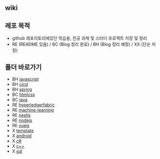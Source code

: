 ## wiki

## 레포 목적
* github 레포지토리에있던 학습용, 전공 과제 및 스터디 프로젝트 저장 및 정리
* RE (README 있음) / BC (Blog 정리 완료) / BH (Blog 정리 예정) / XX (단순 저장)

## 폴더 바로가기
* BH [javascript](https://github.com/mpqm/mpqm-wik/tree/main/javascript)
* BH [cicd](https://github.com/mpqm/mpqm-wik/tree/main/cicd)
* BH [spring](https://github.com/mpqm/mpqm-wik/tree/main/spring)
* BC [htmlcss](https://github.com/mpqm/mpqm-wik/tree/main/htmlcss)
* BC [java](https://github.com/mpqm/mpqm-wik/tree/main/java)
* RE [hyperledgerfabric](https://github.com/mpqm/mpqm-wik/tree/main/hyperledgerfabric)
* RE [machine-learning](https://github.com/mpqm/mpqm-wik/tree/main/machine-learning)
* RE [nestjs](https://github.com/mpqm/mpqm-wik/tree/main/nestjs)
* RE [nodejs](https://github.com/mpqm/mpqm-wik/tree/main/nodejs)
* RE [vuejs](https://github.com/mpqm/mpqm-wik/tree/main/vuejs)
* X [template](https://github.com/mpqm/mpqm-wiky/tree/main/github-template)
* X [android](https://github.com/mpqm/mpqm-wik/tree/main/android)
* X [c#](https://github.com/mpqm/mpqm-wik/tree/main/c%23)
* X [c++](https://github.com/mpqm/mpqm-wik/tree/main/c%2B%2B)
* X [sql](https://github.com/mpqm/mpqm-wik/tree/main/sql)
